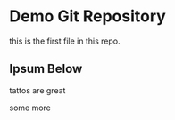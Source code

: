 # Demo Git Repository

this is the first file in this repo.

## Ipsum Below

tattos are great

some more